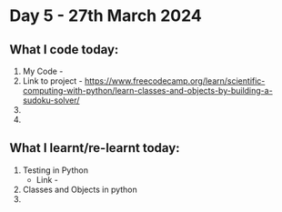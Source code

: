 # Day 5 - 27th March 2024
## What I code today:
1. My Code -
2. Link to project - https://www.freecodecamp.org/learn/scientific-computing-with-python/learn-classes-and-objects-by-building-a-sudoku-solver/
3. 
4. 

## What I learnt/re-learnt today:
1. Testing in Python
   * Link - 
3. Classes and Objects in python
4. 
